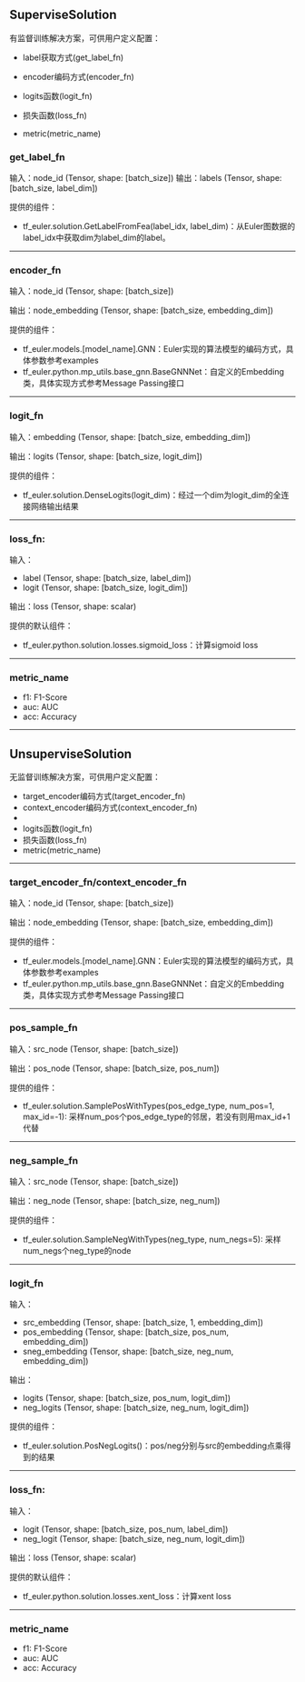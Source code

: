 ## SuperviseSolution

有监督训练解决方案，可供用户定义配置：

- label获取方式(get_label_fn)

- encoder编码方式(encoder_fn)
- logits函数(logit_fn)
- 损失函数(loss_fn)
- metric(metric_name)

### get_label_fn

输入：node_id (Tensor, shape: [batch_size])
输出：labels (Tensor, shape: [batch_size, label_dim])

提供的组件：

- tf_euler.solution.GetLabelFromFea(label_idx, label_dim)：从Euler图数据的label_idx中获取dim为label_dim的label。

------

### encoder_fn

输入：node_id (Tensor, shape: [batch_size])

输出：node_embedding (Tensor, shape: [batch_size, embedding_dim])

提供的组件：

- tf_euler.models.[model_name].GNN：Euler实现的算法模型的编码方式，具体参数参考examples
- tf_euler.python.mp_utils.base_gnn.BaseGNNNet：自定义的Embedding类，具体实现方式参考Message Passing接口

------

### logit_fn

输入：embedding (Tensor, shape: [batch_size, embedding_dim])

输出：logits (Tensor, shape: [batch_size, logit_dim])

提供的组件：

- tf_euler.solution.DenseLogits(logit_dim)：经过一个dim为logit_dim的全连接网络输出结果

------

###  loss_fn:

输入：

- label (Tensor, shape: [batch_size, label_dim])
- logit (Tensor, shape: [batch_size, logit_dim])

输出：loss (Tensor, shape: scalar)

提供的默认组件：

- tf_euler.python.solution.losses.sigmoid_loss：计算sigmoid loss

------

### metric_name

- f1: F1-Score
- auc: AUC
- acc: Accuracy

------

## UnsuperviseSolution

无监督训练解决方案，可供用户定义配置：

- target_encoder编码方式(target_encoder_fn)
- context_encoder编码方式(context_encoder_fn)
- 
- logits函数(logit_fn)
- 损失函数(loss_fn)
- metric(metric_name)

------

### target_encoder_fn/context_encoder_fn

输入：node_id (Tensor, shape: [batch_size])

输出：node_embedding (Tensor, shape: [batch_size, embedding_dim])

提供的组件：

- tf_euler.models.[model_name].GNN：Euler实现的算法模型的编码方式，具体参数参考examples
- tf_euler.python.mp_utils.base_gnn.BaseGNNNet：自定义的Embedding类，具体实现方式参考Message Passing接口

------

### pos_sample_fn

输入：src_node (Tensor, shape: [batch_size])

输出：pos_node (Tensor, shape: [batch_size, pos_num])

提供的组件：

- tf_euler.solution.SamplePosWithTypes(pos_edge_type, num_pos=1, max_id=-1): 采样num_pos个pos_edge_type的邻居，若没有则用max_id+1代替

------

### neg_sample_fn

输入：src_node (Tensor, shape: [batch_size])

输出：neg_node (Tensor, shape: [batch_size, neg_num])

提供的组件：

- tf_euler.solution.SampleNegWithTypes(neg_type, num_negs=5): 采样num_negs个neg_type的node

------

### logit_fn

输入：

- src_embedding (Tensor, shape: [batch_size, 1, embedding_dim])
- pos_embedding (Tensor, shape: [batch_size, pos_num, embedding_dim])
- sneg_embedding (Tensor, shape: [batch_size, neg_num, embedding_dim])

输出：

- logits (Tensor, shape: [batch_size, pos_num, logit_dim])
- neg_logits (Tensor, shape: [batch_size, neg_num, logit_dim])

提供的组件：

- tf_euler.solution.PosNegLogits()：pos/neg分别与src的embedding点乘得到的结果

------

###  loss_fn:

输入：

- logit (Tensor, shape: [batch_size, pos_num, label_dim])
- neg_logit (Tensor, shape: [batch_size, neg_num, logit_dim])

输出：loss (Tensor, shape: scalar)

提供的默认组件：

- tf_euler.python.solution.losses.xent_loss：计算xent loss

------

### metric_name

- f1: F1-Score
- auc: AUC
- acc: Accuracy
